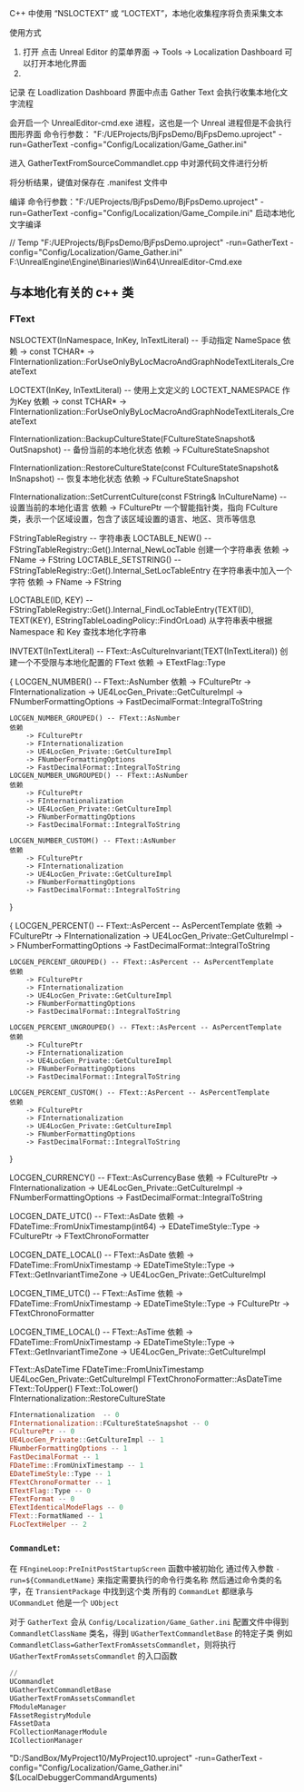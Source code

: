 C++ 中使用 “NSLOCTEXT” 或
“LOCTEXT”，本地化收集程序将负责采集文本

使用方式
1. 打开
	点击 Unreal Editor 的菜单界面 -> Tools -> Localization Dashboard
	可以打开本地化界面
2. 

记录
在 Loadlization Dashboard 界面中点击 Gather Text 会执行收集本地化文字流程

会开启一个 UnrealEditor-cmd.exe 进程，这也是一个 Unreal
进程但是不会执行图形界面
命令行参数：
"F:/UEProjects/BjFpsDemo/BjFpsDemo.uproject" -run=GatherText -config="Config/Localization/Game_Gather.ini"

进入 GatherTextFromSourceCommandlet.cpp 中对源代码文件进行分析

将分析结果，键值对保存在 .manifest 文件中


编译
命令行参数："F:/UEProjects/BjFpsDemo/BjFpsDemo.uproject" -run=GatherText -config="Config/Localization/Game_Compile.ini"
启动本地化文字编译

// Temp
"F:/UEProjects/BjFpsDemo/BjFpsDemo.uproject" -run=GatherText -config="Config/Localization/Game_Gather.ini"
F:\UnrealEngine\Engine\Binaries\Win64\UnrealEditor-Cmd.exe

## 与本地化有关的 c++ 类
### FText
NSLOCTEXT(InNamespace, InKey, InTextLiteral) -- 手动指定 NameSpace
依赖
	-> const TCHAR*
	-> FInternationlization::ForUseOnlyByLocMacroAndGraphNodeTextLiterals_CreateText


LOCTEXT(InKey, InTextLiteral) -- 使用上文定义的 LOCTEXT_NAMESPACE 作为Key
依赖
	-> const TCHAR*
	-> FInternationlization::ForUseOnlyByLocMacroAndGraphNodeTextLiterals_CreateText

FInternationlization::BackupCultureState(FCultureStateSnapshot& OutSnapshot) -- 备份当前的本地化状态
依赖
	-> FCultureStateSnapshot

FInternationlization::RestoreCultureState(const FCultureStateSnapshot& InSnapshot) -- 恢复本地化状态
依赖
	-> FCultureStateSnapshot

FInternationalization::SetCurrentCulture(const FString& InCultureName) -- 设置当前的本地化语言
依赖
	-> FCulturePtr 一个智能指针类，指向 FCulture 类，表示一个区域设置，包含了该区域设置的语言、地区、货币等信息

FStringTableRegistry -- 字符串表
LOCTABLE_NEW() -- FStringTableRegistry::Get().Internal_NewLocTable 创建一个字符串表
依赖
	-> FName
	-> FString
LOCTABLE_SETSTRING() -- FStringTableRegistry::Get().Internal_SetLocTableEntry 在字符串表中加入一个字符
依赖
	-> FName
	-> FString

LOCTABLE(ID, KEY) -- FStringTableRegistry::Get().Internal_FindLocTableEntry(TEXT(ID), TEXT(KEY), EStringTableLoadingPolicy::FindOrLoad) 从字符串表中根据 Namespace 和 Key 查找本地化字符串

INVTEXT(InTextLiteral) -- FText::AsCultureInvariant(TEXT(InTextLiteral)) 创建一个不受限与本地化配置的 FText
依赖
	-> ETextFlag::Type

{
	LOCGEN_NUMBER() -- FText::AsNumber
	依赖
		-> FCulturePtr
		-> FInternationalization
		-> UE4LocGen_Private::GetCultureImpl
		-> FNumberFormattingOptions
		-> FastDecimalFormat::IntegralToString

	LOCGEN_NUMBER_GROUPED()	-- FText::AsNumber
	依赖
		-> FCulturePtr
		-> FInternationalization
		-> UE4LocGen_Private::GetCultureImpl
		-> FNumberFormattingOptions
		-> FastDecimalFormat::IntegralToString
	LOCGEN_NUMBER_UNGROUPED() -- FText::AsNumber
	依赖
		-> FCulturePtr
		-> FInternationalization
		-> UE4LocGen_Private::GetCultureImpl
		-> FNumberFormattingOptions
		-> FastDecimalFormat::IntegralToString

	LOCGEN_NUMBER_CUSTOM() -- FText::AsNumber
	依赖
		-> FCulturePtr
		-> FInternationalization
		-> UE4LocGen_Private::GetCultureImpl
		-> FNumberFormattingOptions
		-> FastDecimalFormat::IntegralToString
}

{
	LOCGEN_PERCENT() -- FText::AsPercent -- AsPercentTemplate
	依赖
		-> FCulturePtr
		-> FInternationalization
		-> UE4LocGen_Private::GetCultureImpl
		-> FNumberFormattingOptions
		-> FastDecimalFormat::IntegralToString

	LOCGEN_PERCENT_GROUPED() -- FText::AsPercent -- AsPercentTemplate
	依赖
		-> FCulturePtr
		-> FInternationalization
		-> UE4LocGen_Private::GetCultureImpl
		-> FNumberFormattingOptions
		-> FastDecimalFormat::IntegralToString

	LOCGEN_PERCENT_UNGROUPED() -- FText::AsPercent -- AsPercentTemplate
	依赖
		-> FCulturePtr
		-> FInternationalization
		-> UE4LocGen_Private::GetCultureImpl
		-> FNumberFormattingOptions
		-> FastDecimalFormat::IntegralToString

	LOCGEN_PERCENT_CUSTOM() -- FText::AsPercent -- AsPercentTemplate
	依赖
		-> FCulturePtr
		-> FInternationalization
		-> UE4LocGen_Private::GetCultureImpl
		-> FNumberFormattingOptions
		-> FastDecimalFormat::IntegralToString
}

LOCGEN_CURRENCY() -- FText::AsCurrencyBase
依赖
	-> FCulturePtr
	-> FInternationalization
	-> UE4LocGen_Private::GetCultureImpl
	-> FNumberFormattingOptions
	-> FastDecimalFormat::IntegralToString

LOCGEN_DATE_UTC() -- FText::AsDate
依赖
	-> FDateTime::FromUnixTimestamp(int64)
	-> EDateTimeStyle::Type
	-> FCulturePtr
	-> FTextChronoFormatter

LOCGEN_DATE_LOCAL() -- FText::AsDate
依赖
	-> FDateTime::FromUnixTimestamp
	-> EDateTimeStyle::Type
	-> FText::GetInvariantTimeZone
	-> UE4LocGen_Private::GetCultureImpl


LOCGEN_TIME_UTC() -- FText::AsTime
依赖
	-> FDateTime::FromUnixTimestamp
	-> EDateTimeStyle::Type
	-> FCulturePtr
	-> FTextChronoFormatter

LOCGEN_TIME_LOCAL() -- FText::AsTime
依赖
	-> FDateTime::FromUnixTimestamp
	-> EDateTimeStyle::Type
	-> FText::GetInvariantTimeZone
	-> UE4LocGen_Private::GetCultureImpl

FText::AsDateTime
FDateTime::FromUnixTimestamp
UE4LocGen_Private::GetCultureImpl
FTextChronoFormatter::AsDateTime
FText::ToUpper()
FText::ToLower()
FInternationalization::RestoreCultureState

```powershell
FInternationalization  -- 0
FInternationalization::FCultureStateSnapshot -- 0
FCulturePtr -- 0
UE4LocGen_Private::GetCultureImpl -- 1
FNumberFormattingOptions -- 1
FastDecimalFormat -- 1
FDateTime::FromUnixTimestamp -- 1
EDateTimeStyle::Type -- 1
FTextChronoFormatter -- 1
ETextFlag::Type -- 0
FTextFormat -- 0
ETextIdenticalModeFlags -- 0
FText::FormatNamed -- 1
FLocTextHelper -- 2
```

### `CommandLet`:
在 `FEngineLoop:PreInitPostStartupScreen` 函数中被初始化
通过传入参数 `-run=${CommandLetName}` 来指定需要执行的命令行类名称
然后通过命令类的名字，在 `TransientPackage` 中找到这个类
所有的 `CommandLet` 都继承与 `UCommandLet` 他是一个 `UObject`

对于 `GatherText` 会从 `Config/Localization/Game_Gather.ini` 配置文件中得到  `CommandletClassName` 类名，得到 `UGatherTextCommandletBase` 的特定子类
例如 `CommandletClass=GatherTextFromAssetsCommandlet`，则将执行`UGatherTextFromAssetsCommandlet` 的入口函数

```powershell
// 
UCommandlet
UGatherTextCommandletBase
UGatherTextFromAssetsCommandlet
FModuleManager
FAssetRegistryModule
FAssetData
FCollectionManagerModule
ICollectionManager
```




"D:/SandBox/MyProject10/MyProject10.uproject" -run=GatherText -config="Config/Localization/Game_Gather.ini"
$(LocalDebuggerCommandArguments)